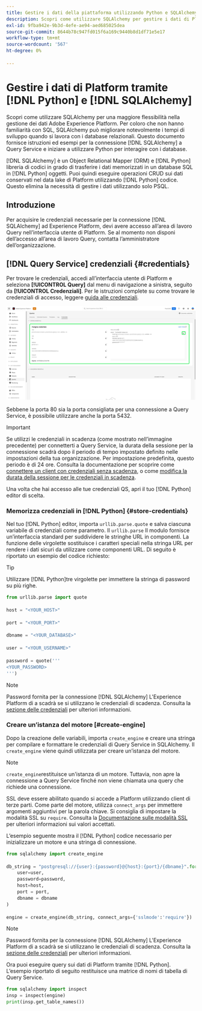 ```yaml
---
title: Gestire i dati della piattaforma utilizzando Python e SQLAlchemy
description: Scopri come utilizzare SQLAlchemy per gestire i dati di Platform utilizzando Python anziché SQL.
exl-id: 9fba942e-9b3d-4efe-ae94-aed685025dea
source-git-commit: 8644b78c947fd015f6a169c9440b8d1df71e5e17
workflow-type: tm+mt
source-wordcount: '567'
ht-degree: 0%

---
```


# Gestire i dati di Platform tramite [!DNL Python] e [!DNL SQLAlchemy]

Scopri come utilizzare SQLAlchemy per una maggiore flessibilità nella gestione dei dati Adobe Experience Platform. Per coloro che non hanno familiarità con SQL, SQLAlchemy può migliorare notevolmente i tempi di sviluppo quando si lavora con i database relazionali. Questo documento fornisce istruzioni ed esempi per la connessione [!DNL SQLAlchemy] a Query Service e iniziare a utilizzare Python per interagire con i database.

[!DNL SQLAlchemy] è un Object Relational Mapper (ORM) e [!DNL Python] libreria di codici in grado di trasferire i dati memorizzati in un database SQL in [!DNL Python] oggetti. Puoi quindi eseguire operazioni CRUD sui dati conservati nel data lake di Platform utilizzando [!DNL Python] codice. Questo elimina la necessità di gestire i dati utilizzando solo PSQL.

## Introduzione

Per acquisire le credenziali necessarie per la connessione [!DNL SQLAlchemy] ad Experience Platform, devi avere accesso all’area di lavoro Query nell’interfaccia utente di Platform. Se al momento non disponi dell’accesso all’area di lavoro Query, contatta l’amministratore dell’organizzazione.

## [!DNL Query Service] credenziali {#credentials}

Per trovare le credenziali, accedi all’interfaccia utente di Platform e seleziona **[!UICONTROL Query]** dal menu di navigazione a sinistra, seguito da **[!UICONTROL Credenziali]**. Per le istruzioni complete su come trovare le credenziali di accesso, leggere [guida alle credenziali](../ui/credentials.md).

![Viene evidenziata la scheda Credenziali con le credenziali in scadenza per Query Service.](../images/use-cases/credentials.png)

Sebbene la porta 80 sia la porta consigliata per una connessione a Query Service, è possibile utilizzare anche la porta 5432.

>[!IMPORTANT]
>
>Se utilizzi le credenziali in scadenza (come mostrato nell’immagine precedente) per connetterti a Query Service, la durata della sessione per la connessione scadrà dopo il periodo di tempo impostato definito nelle impostazioni della tua organizzazione. Per impostazione predefinita, questo periodo è di 24 ore. Consulta la documentazione per scoprire come [connettere un client con credenziali senza scadenza](../ui/credentials.md#non-expiring-credentials), o come [modifica la durata della sessione per le credenziali in scadenza](../ui/credentials.md#expiring-credentials).

Una volta che hai accesso alle tue credenziali QS, apri il tuo [!DNL Python] editor di scelta.

### Memorizza credenziali in [!DNL Python] {#store-credentials}

Nel tuo [!DNL Python] editor, importa `urllib.parse.quote` e salva ciascuna variabile di credenziali come parametro. Il `urllib.parse` Il modulo fornisce un’interfaccia standard per suddividere le stringhe URL in componenti. La funzione delle virgolette sostituisce i caratteri speciali nella stringa URL per rendere i dati sicuri da utilizzare come componenti URL. Di seguito è riportato un esempio del codice richiesto:

>[!TIP]
>
>Utilizzare [!DNL Python]tre virgolette per immettere la stringa di password su più righe.

```python
from urllib.parse import quote

host = "<YOUR_HOST>"

port = "<YOUR_PORT>"

dbname = "<YOUR_DATABASE>"

user = "<YOUR_USERNAME>"

password = quote('''
<YOUR_PASSWORD>
''')
```

>[!NOTE]
>
>Password fornita per la connessione [!DNL SQLAlchemy] L&#39;Experience Platform di a scadrà se si utilizzano le credenziali di scadenza. Consulta la [sezione delle credenziali](#credentials) per ulteriori informazioni.

### Creare un’istanza del motore [#create-engine]

Dopo la creazione delle variabili, importa `create_engine` e creare una stringa per compilare e formattare le credenziali di Query Service in SQLAlchemy. Il `create_engine` viene quindi utilizzata per creare un’istanza del motore.

>[!NOTE]
>
>`create_engine`restituisce un&#39;istanza di un motore. Tuttavia, non apre la connessione a Query Service finché non viene chiamata una query che richiede una connessione.

SSL deve essere abilitato quando si accede a Platform utilizzando client di terze parti. Come parte del motore, utilizza `connect_args` per immettere argomenti aggiuntivi per la parola chiave. Si consiglia di impostare la modalità SSL su `require`. Consulta la [Documentazione sulle modalità SSL](../clients/ssl-modes.md) per ulteriori informazioni sui valori accettati.

L’esempio seguente mostra il [!DNL Python] codice necessario per inizializzare un motore e una stringa di connessione.

```python
from sqlalchemy import create_engine

db_string = "postgresql://{user}:{password}@{host}:{port}/{dbname}".format(
    user=user,
    password=password,
    host=host,
    port = port,
    dbname = dbname
)

engine = create_engine(db_string, connect_args={'sslmode':'require'})
```

>[!NOTE]
>
>Password fornita per la connessione [!DNL SQLAlchemy] L&#39;Experience Platform di a scadrà se si utilizzano le credenziali di scadenza. Consulta la [sezione delle credenziali](#credentials) per ulteriori informazioni.

Ora puoi eseguire query sui dati di Platform tramite [!DNL Python]. L’esempio riportato di seguito restituisce una matrice di nomi di tabella di Query Service.

```python
from sqlalchemy import inspect
insp = inspect(engine)
print(insp.get_table_names())
```
